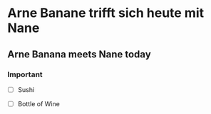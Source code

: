 # Arne Banane trifft sich heute mit Nane 
## Arne Banana meets Nane today

### Important 
- [ ] Sushi 
- [ ] Bottle of Wine

